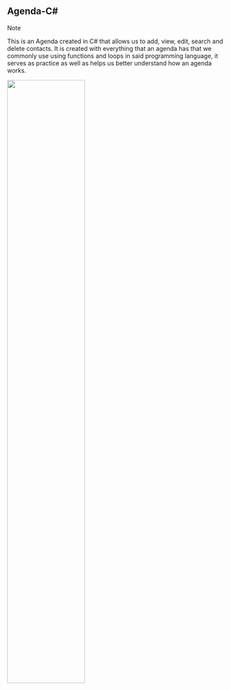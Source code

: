 ## Agenda-C#
> [!NOTE]
This is an Agenda created in C# that allows us to add, view, edit, search and delete contacts. It is created with everything that an agenda has that we commonly use using functions and loops in said programming language, it serves as practice as well as helps us better understand how an agenda works.

<img src="https://github.com/K3ury99/Agenda/assets/128008789/8201bc75-d265-45fa-8e22-667cb66f2034" width="60%"></img>
